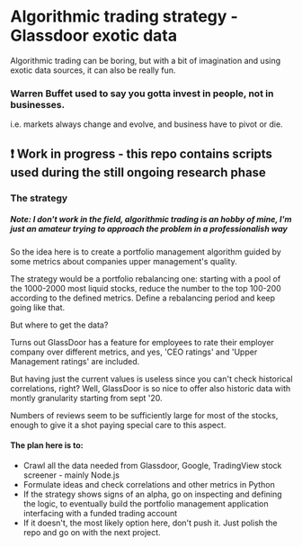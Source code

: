 # Algorithmic trading strategy - Glassdoor exotic data

Algorithmic trading can be boring, but with a bit of imagination and using exotic data sources, it can also be really fun. 

### Warren Buffet used to say you gotta invest in people, not in businesses.

i.e. markets always change and evolve, and business have to pivot or die.


## :exclamation: Work in progress - this repo contains scripts used during the still ongoing research phase



### The strategy

##### Note: I don't work in the field, algorithmic trading is an hobby of mine, I'm just an amateur trying to approach the problem in a professionalish way


So the idea here is to create a portfolio management algorithm guided by some metrics about companies upper management's quality.

The strategy would be a portfolio rebalancing one: starting with a pool of the 1000-2000 most liquid stocks, reduce the number to the top 100-200 according to the defined metrics. Define a rebalancing period and keep going like that.

But where to get the data?

Turns out GlassDoor has a feature for employees to rate their employer company over different metrics, and yes, 'CEO ratings' and 'Upper Management ratings' are included.

But having just the current values is useless since you can't check historical correlations, right? Well, GlassDoor is so nice to offer also historic data with montly granularity starting from sept '20. 

Numbers of reviews seem to be sufficiently large for most of the stocks, enough to give it a shot paying special care to this aspect.

#### The plan here is to:
- Crawl all the data needed from Glassdoor, Google, TradingView stock screener - mainly Node.js
- Formulate ideas and check correlations and other metrics in Python
- If the strategy shows signs of an alpha, go on inspecting and defining the logic, to eventually build the portfolio management application interfacing with a funded trading account
- If it doesn't, the most likely option here, don't push it. Just polish the repo and go on with the next project. 


